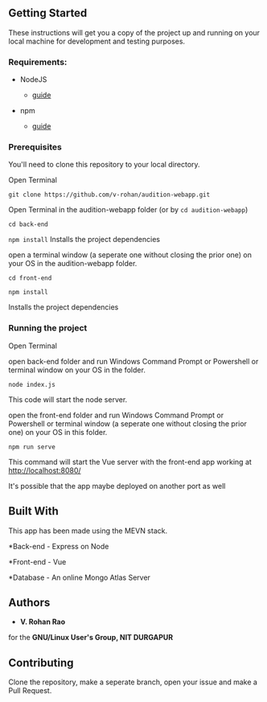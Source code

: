 ## Getting Started

These instructions will get you a copy of the project up and running on your local machine for development and testing purposes.

### Requirements:

* NodeJS
   - [guide](https://nodejs.org/en/download/)
 
* npm
   - [guide](https://docs.npmjs.com/cli/install)
 



### Prerequisites

You'll need to clone this repository to your local directory.

Open Terminal

`git clone https://github.com/v-rohan/audition-webapp.git`


Open Terminal in the audition-webapp folder (or by `cd audition-webapp`)

`cd back-end`

`npm install` Installs the project dependencies


open a terminal window (a seperate one without closing the prior one) on your OS in the audition-webapp folder.

`cd front-end`

`npm install` 

Installs the project dependencies





### Running the project

Open Terminal 

open back-end folder and run Windows Command Prompt or Powershell or terminal window on your OS in the folder.

`node index.js`

This code will start the node server.

open the front-end folder and run Windows Command Prompt or Powershell or terminal window (a seperate one without closing the prior one) on your OS in this folder.


`npm run serve` 

This command will start the Vue server with the front-end app working at 
[http://localhost:8080/](http://localhost:8080/ "Your MEVN audition app")

It's possible that the app maybe deployed on another port as well

## Built With

This app has been made using the MEVN stack.

*Back-end - Express on Node

*Front-end - Vue

*Database - An online Mongo Atlas Server


## Authors

* **V. Rohan Rao** 

for the **GNU/Linux User's Group, NIT DURGAPUR**


## Contributing

Clone the repository, make a seperate branch, open your issue and make a Pull Request.



